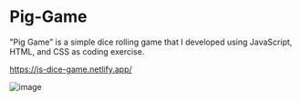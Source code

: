 # Pig-Game

"Pig Game" is a simple dice rolling game that I developed using JavaScript, HTML, and CSS as coding exercise.

https://js-dice-game.netlify.app/

![image](https://user-images.githubusercontent.com/65421302/98399742-bbadd380-2017-11eb-9e4b-ea466ebdfcc8.png)
